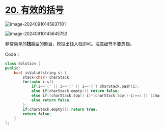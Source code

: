 # [20. 有效的括号](https://leetcode.cn/problems/valid-parentheses/)

![image-20240910145637101](http://henry-typora.oss-cn-beijing.aliyuncs.com/img/image-20240910145637101.png)

![image-20240910145645752](http://henry-typora.oss-cn-beijing.aliyuncs.com/img/image-20240910145645752.png)

非常简单的**栈**类型的题目，模拟出栈入栈即可。注意细节不要忽视。

Code：

```cpp
class Solution {
public:
    bool isValid(string s) {
        stack<char> charStack;
        for(auto i:s){
            if(i=='(' || i=='[' || i=='{') charStack.push(i);
            else if(charStack.empty()) return false;
            else if((charStack.top()-i)*(charStack.top()-i)==1 || (charStack.top()-i)*(charStack.top()-i)==4) charStack.pop();
            else return false;
        }
        if(charStack.empty()) return true;
        return false;
    }
};
```

